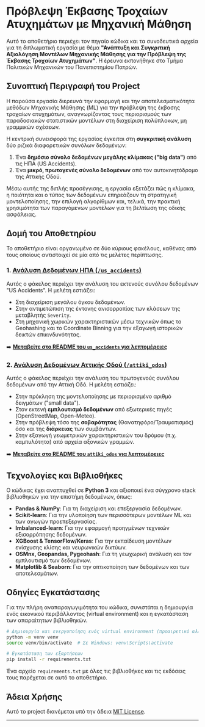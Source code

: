 # Πρόβλεψη Έκβασης Τροχαίων Ατυχημάτων με Μηχανική Μάθηση

Αυτό το αποθετήριο περιέχει τον πηγαίο κώδικα και τα συνοδευτικά αρχεία για τη διπλωματική εργασία με θέμα **"Ανάπτυξη και Συγκριτική Αξιολόγηση Μοντέλων Μηχανικής Μάθησης για την Πρόβλεψη της Έκβασης Τροχαίων Ατυχημάτων"**. Η έρευνα εκπονήθηκε στο Τμήμα Πολιτικών Μηχανικών του Πανεπιστημίου Πατρών.

## Συνοπτική Περιγραφή του Project

Η παρούσα εργασία διερευνά την εφαρμογή και την αποτελεσματικότητα μεθόδων Μηχανικής Μάθησης (ML) για την πρόβλεψη της έκβασης τροχαίων ατυχημάτων, αναγνωρίζοντας τους περιορισμούς των παραδοσιακών στατιστικών μοντέλων στη διαχείριση πολύπλοκων, μη γραμμικών σχέσεων.

Η κεντρική συνεισφορά της εργασίας έγκειται στη **συγκριτική ανάλυση** δύο ριζικά διαφορετικών συνόλων δεδομένων:
1.  Ένα **δημόσιο σύνολο δεδομένων μεγάλης κλίμακας ("big data")** από τις ΗΠΑ (US Accidents).
2.  Ένα **μικρό, πρωτογενές σύνολο δεδομένων** από τον αυτοκινητόδρομο της Αττικής Οδού.

Μέσω αυτής της διπλής προσέγγισης, η εργασία εξετάζει πώς η κλίμακα, η ποιότητα και ο τύπος των δεδομένων επηρεάζουν τη στρατηγική μοντελοποίησης, την επιλογή αλγορίθμων και, τελικά, την πρακτική χρησιμότητα των παραγόμενων μοντέλων για τη βελτίωση της οδικής ασφάλειας.

## Δομή του Αποθετηρίου

Το αποθετήριο είναι οργανωμένο σε δύο κύριους φακέλους, καθένας από τους οποίους αντιστοιχεί σε μία από τις μελέτες περίπτωσης.

### 1. [Ανάλυση Δεδομένων ΗΠΑ (`/us_accidents`)](./us_accidents)

Αυτός ο φάκελος περιέχει την ανάλυση του εκτενούς συνόλου δεδομένων "US Accidents". Η μελέτη εστιάζει:
- Στη διαχείριση μεγάλου όγκου δεδομένων.
- Στην αντιμετώπιση της έντονης ανισορροπίας των κλάσεων της μεταβλητής `Severity`.
- Στη μηχανική χωρικών χαρακτηριστικών μέσω τεχνικών όπως το Geohashing και το Coordinate Binning για την εξαγωγή ιστορικών δεικτών επικινδυνότητας.

➡️ **[Μεταβείτε στο README του `us_accidents` για λεπτομέρειες](./us_accidents/README.md)**

### 2. [Ανάλυση Δεδομένων Αττικής Οδού (`/attiki_odos`)](./attiki_odos)

Αυτός ο φάκελος περιέχει την ανάλυση του πρωτογενούς συνόλου δεδομένων από την Αττική Οδό. Η μελέτη εστιάζει:
- Στην πρόκληση της μοντελοποίησης με περιορισμένο αριθμό δειγμάτων ("small data").
- Στον εκτενή **εμπλουτισμό δεδομένων** από εξωτερικές πηγές (OpenStreetMap, Open-Meteo).
- Στην πρόβλεψη τόσο της **σοβαρότητας** (Θανατηφόρο/Τραυματισμός) όσο και της **διάρκειας** των συμβάντων.
- Στην εξαγωγή γεωμετρικών χαρακτηριστικών του δρόμου (π.χ. καμπυλότητα) από αρχεία αξονικών γραμμών.

➡️ **[Μεταβείτε στο README του `attiki_odos` για λεπτομέρειες](./attiki_odos/README.md)**

## Τεχνολογίες και Βιβλιοθήκες

Ο κώδικας έχει αναπτυχθεί σε **Python 3** και αξιοποιεί ένα σύγχρονο stack βιβλιοθηκών για την επιστήμη δεδομένων, όπως:
- **Pandas & NumPy**: Για τη διαχείριση και επεξεργασία δεδομένων.
- **Scikit-learn**: Για την υλοποίηση των περισσότερων μοντέλων ML και των αγωγών προεπεξεργασίας.
- **Imbalanced-learn**: Για την εφαρμογή προηγμένων τεχνικών εξισορρόπησης δεδομένων.
- **XGBoost & TensorFlow/Keras**: Για την εκπαίδευση μοντέλων ενίσχυσης κλίσης και νευρωνικών δικτύων.
- **OSMnx, Geopandas, Pygeohash**: Για τη γεωχωρική ανάλυση και τον εμπλουτισμό των δεδομένων.
- **Matplotlib & Seaborn**: Για την οπτικοποίηση των δεδομένων και των αποτελεσμάτων.

## Οδηγίες Εγκατάστασης

Για την πλήρη αναπαραγωγιμότητα του κώδικα, συνιστάται η δημιουργία ενός εικονικού περιβάλλοντος (virtual environment) και η εγκατάσταση των απαραίτητων βιβλιοθηκών.
```bash
# Δημιουργία και ενεργοποίηση ενός virtual environment (προαιρετικό αλλά συνιστάται)
python -m venv venv
source venv/bin/activate  # Σε Windows: venv\Scripts\activate

# Εγκατάσταση των εξαρτήσεων
pip install -r requirements.txt
```
Ένα αρχείο `requirements.txt` με όλες τις βιβλιοθήκες και τις εκδόσεις τους παρέχεται σε αυτό το αποθετήριο.

## Άδεια Χρήσης

Αυτό το project διανέμεται υπό την άδεια [MIT License](./LICENSE).

---
```
